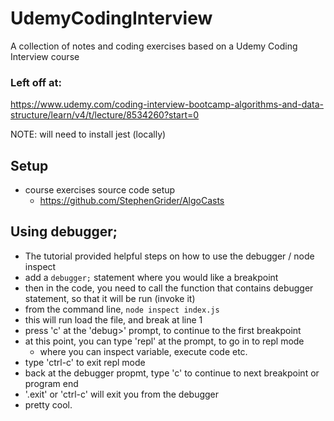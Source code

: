 # UdemyCodingInterview
A collection of notes and coding exercises based on a Udemy Coding Interview course

### Left off at:
https://www.udemy.com/coding-interview-bootcamp-algorithms-and-data-structure/learn/v4/t/lecture/8534260?start=0

NOTE: will need to install jest (locally)

## Setup
* course exercises source code setup
  - https://github.com/StephenGrider/AlgoCasts

## Using debugger;
* The tutorial provided helpful steps on how to use the debugger / node inspect
* add a `debugger;` statement where you would like a breakpoint
* then in the code, you need to call the function that contains debugger statement, so that it will be run (invoke it)
* from the command line, `node inspect index.js`
* this will run load the file, and break at line 1
* press 'c' at the 'debug>' prompt, to continue to the first breakpoint
* at this point, you can type 'repl' at the prompt, to go in to repl mode
  - where you can inspect variable, execute code etc.
* type 'ctrl-c' to exit repl mode
* back at the debugger propmt, type 'c' to continue to next breakpoint or program end
* '.exit' or 'ctrl-c' will exit you from the debugger
* pretty cool.
